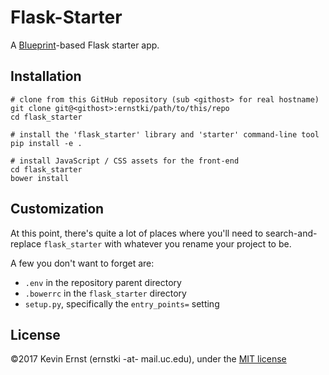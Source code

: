 # Flask-Starter

A [Blueprint][]-based Flask starter app.

## Installation

```
# clone from this GitHub repository (sub <githost> for real hostname)
git clone git@<githost>:ernstki/path/to/this/repo
cd flask_starter

# install the 'flask_starter' library and 'starter' command-line tool
pip install -e .

# install JavaScript / CSS assets for the front-end
cd flask_starter
bower install
```

## Customization

At this point, there's quite a lot of places where you'll need to
search-and-replace `flask_starter` with whatever you rename your project to
be.

A few you don't want to forget are:

* `.env` in the repository parent directory
* `.bowerrc` in the `flask_starter` directory
* `setup.py`, specifically the `entry_points=` setting

## License

&copy;2017 Kevin Ernst (ernstki -at- mail.uc.edu), under the
[MIT license](LICENSE.txt)

[blueprint]: http://flask.pocoo.org/docs/0.12/blueprints/
